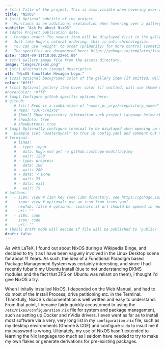 ```yaml
---
# [str] Title of the project. This is also visible when hovering over a gallery item.
title: "NixOS"
# [str] Optional subtitle of the project. 
#   Functions as an additional explanation when hovering over a gallery item (comment out the following line).
subtitle: "Ask Me about NixOS"
# [date] Project publication date.
#   Changes order: The newest item will be displayed first in the gallery. 
#   Just like Hugo's natural ordering, this is anti-chronological.
#   You can use 'weight' to order (primarily) for more control (sometimes it makes sense to put old items before new ones).
#   The specifics are documented here: https://gohugo.io/templates/lists/#order-content
date: "2024-09-11T18:00:22+01:00"
# [str] Gallery image file from the assets directory. 
image: "images/nixos.png"
# [str] Alternative (image) description.
alt: "NixOS Snowflake Hexagon Logo."
# [css] Optional background color of the gallery item (if omitted, will use theme's fallback).
color: "#fff"
# [css] Optional gallery item hover color (if omitted, will use theme's fallback).
#hoverColor: "#fff"
# [map] Configure github specific options here:
# github: 
    # [str] Repo is a combination of "<user_or_org>/<repository_name>"
    # repo: "SJO-C/nixos"
    # [bool] Show repository information such project language below the buttons.
    # showInfo: true
    # showButtons: true
# [map] Optionally configure terminal to be displayed when opening up the gallery item:
#   Example (set "useTermynal" to true in config.yaml and comment out to test it):
# terminal:
    # lines:
    # - type: input
    #   data: hugo mod get -u github.com/hugo-mods/lazyimg 
    #   wait: 1250
    # - type: progress
    #   data: 100
    #   wait: 200
    # - data: ✓ Done.
    #   wait: 75
    # - data: exit
    #   wait: 75
# buttons:
#   - i18n: view # i18n key (see i18n directory, see https://gohugo.io/functions/i18n/)
#     icon: view # optional: use an icon from icons.yaml
#     newTab: false # optional: controls if url should be opened in new tab
#     url: ""
#   - i18n: code 
#     icon: code
#     url: ""
# [bool] Draft mode will decide if file will be published to 'public/' directory.
draft: false
---
```

As with LaTeX, I found out about NixOS during a Wikipedia Binge, and decided to try it as I have been vaguely involved in the Linux Desktop scene for about 11 Years.  As such, the idea of a Functional Paradigm based Package Management System was certainly interesting, and since I had recently fubar'd my Ubuntu Install (due to not understanding DKMS modules and the fact that ZFS on Ubuntu was reliant on them), I thought I'd give NixOS a try.

When I initally installed NixOS, I depended on the Web Manual, and had to do most of the Install Process, drive petitioning etc. in the Terminal.  Thankfully, NixOS's documentation is well written and easy to understand.  From that point, I became fairly quickly accustomed to using the `/etc/nixos/configuaration.nix` file for system and package management, such as setting up Docker and nVidia drivers.  I even went as far as to install most software via a very, very long list in my `configuration.nix` file, such as my desktop environments (Gnome & CDE) and configure `sudo` to insult me if my password is wrong.  Ulitmately, my use of NixOS hasn't extended to learning the Nix language too much as I seldom have needed to try to make my own flakes or generate derivations for pre-existing packages.